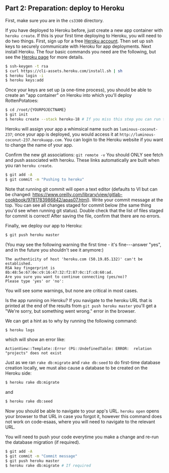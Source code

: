 
## Part 2: Preparation: deploy to Heroku

First, make sure you are in the `cs3300` directory.

If you have deployed to Heroku before, just create a new app container with `heroku create`.  If this is your first time deploying to Heroku, you will need to do two things.  First, sign up for a free [Heroku account](http://heroku.com).  Then set up ssh keys to securely communicate with Heroku for app deployments.  Next install Heroku. The four basic commands you need are the following, but see the [Heroku page](https://devcenter.heroku.com/articles/heroku-cli) for more details.

```sh
$ ssh-keygen -t rsa
$ curl https://cli-assets.heroku.com/install.sh | sh
$ heroku login -i
$ heroku keys:add
```

Once your keys are set up (a one-time process), you should be able to create an "app container" on Heroku into which you'll deploy RottenPotatoes:

```sh
$ cd /root/{YOURPOJECTNAME}
$ git init 
$ heroku create --stack heroku-18 # If you miss this step you can run this command to set it `heroku stack:set heroku-18`
```

Heroku will assign your app a whimsical name such as `luminous-coconut-237`; once your app is deployed, you would access it at `http://luminous-coconut-237.herokuapp.com`.  You can login to the Heroku website if you want to change the name of your app.

Confirm the new git associations: `git remote -v`
You should ONLY see fetch and push associated with heroku. These links automatically are built when you ran `heroku create`.

```sh
$ git add -A
$ git commit -m "Pushing to heroku"
```

Note that running git commit will open a text editor (defaults to VI but can be changed: https://www.oreilly.com/library/view/gitlab-cookbook/9781783986842/apas07.html). Write your commit message at the top. You can see all changes staged for commit below (the same thing you'd see when running git status). Double check that the list of files staged for commit is correct! After saving the file, confirm that there are no errors.

Finally, we deploy our app to Heroku:

```sh
$ git push heroku master
```

(You may see the  following warning the first time - it's fine---answer
"yes", and in the future you shouldn't see it anymore:)

    The authenticity of host 'heroku.com (50.19.85.132)' can't be established.
    RSA key fingerprint is 8b:48:5e:67:0e:c9:16:47:32:f2:87:0c:1f:c8:60:ad.
    Are you sure you want to continue connecting (yes/no)? 
    Please type 'yes' or 'no':

You will see some warnings, but none are critical in most cases.

Is the app running on Heroku?  If you navigate to the heroku URL that is printed at the end of the results from `git push heroku master` you'll get a "We're sorry, but something went wrong." error in the browser.  

We can get a hint as to why by running the following command:

```sh
$ heroku logs
```

which will show an error like:

```
ActionView::Template::Error (PG::UndefinedTable: ERROR:  relation "projects" does not exist
```

Just as we ran `rake db:migrate` and `rake db:seed` to do first-time database creation locally, we must also cause a database to be created on the Heroku side:

```sh
$ heroku rake db:migrate
```

and

```sh
$ heroku rake db:seed
```

Now you should be able to navigate to your app's URL.  `heroku open` opens your browser to that URL in case you forgot it, however this command does not work on code-esaas, where you will need to navigate to the relevant URL.

You will need to push your code everytime you make a change and re-run the database migration (if required). 
```sh
$ git add -A
$ git commit -m "Commit message"
$ git push heroku master
$ heroku rake db:migrate # If required
```


